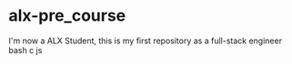 # alx-pre_course
I'm now a ALX Student, this is my first repository as a full-stack engineer
bash
c
js
